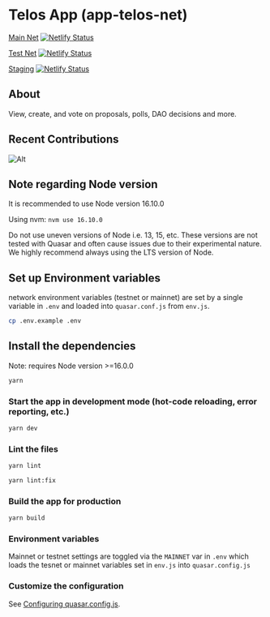 # Telos App (app-telos-net)

[Main Net](https://app.telos.net) [![Netlify Status](https://api.netlify.com/api/v1/badges/df3130e3-6286-4f92-8079-47e56acd0abc/deploy-status)](https://app.netlify.com/sites/telos-app-native-mainnet/deploys)

[Test Net](https://app-dev.telos.net) [![Netlify Status](https://api.netlify.com/api/v1/badges/9d23d56c-fa1f-4107-acd1-cbcc6805e445/deploy-status)](https://app.netlify.com/sites/telos-app-native-testnet/deploys)

[Staging](https://telos-app-native-staging.netlify.app/) [![Netlify Status](https://api.netlify.com/api/v1/badges/877a1f21-5a5d-42b0-9e8c-3f95cc4b0e69/deploy-status)](https://app.netlify.com/sites/telos-app-native-staging/deploys)

## About
View, create, and vote on proposals, polls, DAO decisions and more.

## Recent Contributions

![Alt](https://repobeats.axiom.co/api/embed/fd48297dd5ff515d3c79d35bf68de2f2061d11b9.svg "Repobeats analytics image")

## Note regarding Node version

It is recommended to use Node version 16.10.0

Using nvm: `nvm use 16.10.0`

Do not use uneven versions of Node i.e. 13, 15, etc. These versions are not tested with Quasar and often cause issues due to their experimental nature. We highly recommend always using the LTS version of Node.

## Set up Environment variables

network environment variables (testnet or mainnet) are set by a single variable in `.env` and loaded into `quasar.conf.js` from `env.js`.

```bash
cp .env.example .env
```

## Install the dependencies

Note: requires Node version >=16.0.0

```bash
yarn
```

### Start the app in development mode (hot-code reloading, error reporting, etc.)

```bash
yarn dev
```

### Lint the files

```bash
yarn lint

yarn lint:fix
```

### Build the app for production

```bash
yarn build
```

### Environment variables

Mainnet or testnet settings are toggled via the `MAINNET` var in `.env` which loads the tesnet or mainnet variables set in `env.js` into `quasar.config.js`

### Customize the configuration

See [Configuring quasar.config.js](https://v2.quasar.dev/quasar-cli-webpack/quasar-config-js).
